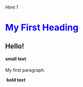 Html 1
<!DOCTYPE html>
<html>
<head>
<metacharset="UTF-8">
<title>Page Title</title>
</head>
<body>

<h1 style="color:blue">My First Heading</h1>
<h2>Hello!</h2>
<h4>small text</h2>
<p>My first paragraph.</p>
<img scr=images/image.jpg">
<b>bold text</b>
<img scr=images/market.jpg">
<img scr=images/sun.jpg">

